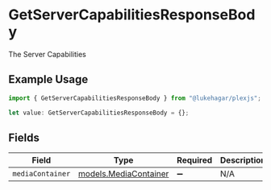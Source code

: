 # GetServerCapabilitiesResponseBody

The Server Capabilities

## Example Usage

```typescript
import { GetServerCapabilitiesResponseBody } from "@lukehagar/plexjs";

let value: GetServerCapabilitiesResponseBody = {};
```

## Fields

| Field                                                | Type                                                 | Required                                             | Description                                          |
| ---------------------------------------------------- | ---------------------------------------------------- | ---------------------------------------------------- | ---------------------------------------------------- |
| `mediaContainer`                                     | [models.MediaContainer](../models/mediacontainer.md) | :heavy_minus_sign:                                   | N/A                                                  |